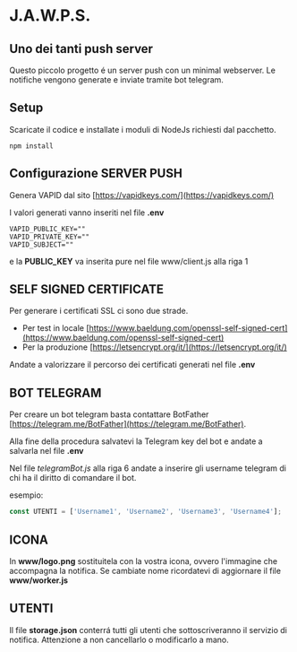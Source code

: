 # J.A.W.P.S.

## Uno dei tanti push server

Questo piccolo progetto é un server push con un minimal webserver.
Le notifiche vengono generate e inviate tramite bot telegram.

## Setup

Scaricate il codice e installate i moduli di NodeJs richiesti dal pacchetto.

```
npm install
```

## Configurazione SERVER PUSH

Genera VAPID dal sito [https://vapidkeys.com/](https://vapidkeys.com/)

I valori generati vanno inseriti nel file **.env**

```
VAPID_PUBLIC_KEY=""
VAPID_PRIVATE_KEY=""
VAPID_SUBJECT=""
```

e la **PUBLIC_KEY** va inserita pure nel file www/client.js alla riga 1

## SELF SIGNED CERTIFICATE

Per generare i certificati SSL ci sono due strade.

- Per test in locale [https://www.baeldung.com/openssl-self-signed-cert](https://www.baeldung.com/openssl-self-signed-cert)
- Per la produzione [https://letsencrypt.org/it/](https://letsencrypt.org/it/)

Andate a valorizzare il percorso dei certificati generati nel file **.env**

## BOT TELEGRAM

Per creare un bot telegram basta contattare BotFather [https://telegram.me/BotFather](https://telegram.me/BotFather).

Alla fine della procedura salvatevi la Telegram key del bot e andate a salvarla nel file **.env**

Nel file _telegramBot.js_ alla riga 6 andate a inserire gli username telegram di chi ha il diritto di comandare il bot.

esempio:

```js
const UTENTI = ['Username1', 'Username2', 'Username3', 'Username4'];
```

## ICONA

In **www/logo.png** sostituitela con la vostra icona, ovvero l'immagine che accompagna la notifica.
Se cambiate nome ricordatevi di aggiornare il file **www/worker.js**

## UTENTI

Il file **storage.json** conterrá tutti gli utenti che sottoscriveranno il servizio di notifica.
Attenzione a non cancellarlo o modificarlo a mano.
